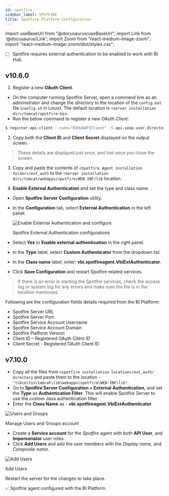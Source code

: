 ```yaml
---
id: spotfire 
sidebar_label: SPOTFIRE 
title: Spotfire Platform Configuration
---
```


import useBaseUrl from "@docusaurus/useBaseUrl";
import Link from '@docusaurus/Link';
import Zoom from "react-medium-image-zoom";
import "react-medium-image-zoom/dist/styles.css";

- [ ] Spotfire requires external authentication to be enabled to work with BI Hub.

## v10.6.0

1. Register a new **OAuth Client**.

* On the computer running Spotfire Server, open a command line as an administrator and change the directory to the location of the `config.bat` file (`config.sh` in Linux). The default location is `<server installation dir>/tomcat/spotfire-bin`.
* Run the below command to register a new *OAuth Client*:

```bash
$ register-api-client --name="BIHubAPIClient" -S api.soap.user-directory-service -S api.soap.impersonate -S api.soap.library-service
```

2. Copy both the **Client ID** and **Client Secret** displayed on the output screen.

> These details are displayed just once, and lost once you close the screen.

3. Copy and paste the contents of `<Spotfire Agent installation folder>/ext_auth` to the `<Server installation dir>/tomcat/webapps/spotfire/WEB-INF/lib` location.

4. **Enable External Authentication** and set the type and class name.

* Open **Spotfire Server Configuration** utility.
* In the **Configuration** tab, select **External Authentication** in the left panel.

  <div class="center">
    <Zoom>
     <img alt="Enable External Authentication and configure" src={useBaseUrl('/doc-images/admin-guide/spotfire-config-tool.png')}/>
    </Zoom>
  <p>Spotfire External Authentication configurations</p>
  </div>

* Select **Yes** to **Enable external authentication** in the right panel.
* In the **Type** label, select **Custom Authenticator** from the dropdown list.
* In the **Class name** label, enter: **vbi.spotfireagent.VbiExtAuthenticator**.  
* Click **Save Configuration** and restart Spotfire related services.

> If there is an error in starting the Spotfire services, check the access log or system log for any errors and make sure the file is in the location mentioned.

Following are the configuration fields details required from the BI Platform:

* Spotfire Server URL
* Spotfire Server Port
* Spotfire Service Account Username
* Spotfire Service Account Domain
* Spotfire Platform Version
* Client ID – Registered OAuth Client ID
* Client Secret - Registered OAuth Client ID

## v7.10.0

* Copy all the files from `<spotfire installation location>/ext_auth/ directory` and paste them to the location - `"tibco\tss\tomcat\lib\webapps\spotfire\WEB-INF\lib"`.
* Go to **Spotfire Server Configuration > External Authentication**, and set the **Type** as **Authentication Filter**. This will enable Spotfire Server to use the custom Java authentication filter.
* Enter the **Class Name** as - **vbi.spotfireagent.VbiExtAuthenticator**.

 <div class="center">
  <Zoom>
    <img alt="Users and Groups" src={useBaseUrl('/doc-images/spotfire/users-groups.jpg')}/>
  </Zoom>
 	<p>Manage Users and Groups account</p>
 </ div>

* Create a **Service account** for the *Spotfire* agent with both **API User**, and **Impersonator** user roles.
* Click **Add Users** and add the user members with the *Display name*, and *Composite name*.

 <div class="center">
  <Zoom>
    <img alt="Add Users" src={useBaseUrl('/doc-images/spotfire/add-users.png')}/>
  </Zoom>
	<p>Add Users</p>
 </ div>

Restart the server for the changes to take place.

:white_check_mark: Spotfire agent configured with the BI Platform.
